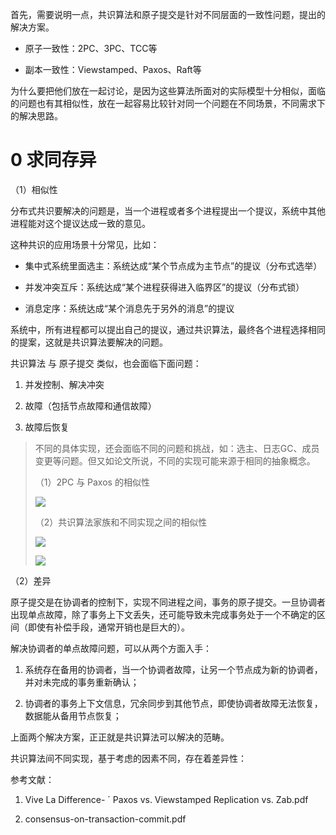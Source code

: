 首先，需要说明一点，共识算法和原子提交是针对不同层面的一致性问题，提出的解决方案。

- 原子一致性：2PC、3PC、TCC等

- 副本一致性：Viewstamped、Paxos、Raft等

为什么要把他们放在一起讨论，是因为这些算法所面对的实际模型十分相似，面临的问题也有其相似性，放在一起容易比较针对同一个问题在不同场景，不同需求下的解决思路。

# 

# 0 求同存异

（1）相似性

分布式共识要解决的问题是，当一个进程或者多个进程提出一个提议，系统中其他进程能对这个提议达成一致的意见。

这种共识的应用场景十分常见，比如：

- 集中式系统里面选主：系统达成“某个节点成为主节点”的提议（分布式选举）

- 并发冲突互斥：系统达成“某个进程获得进入临界区”的提议（分布式锁）

- 消息定序：系统达成“某个消息先于另外的消息”的提议

系统中，所有进程都可以提出自己的提议，通过共识算法，最终各个进程选择相同的提案，这就是共识算法要解决的问题。

共识算法 与 原子提交 类似，也会面临下面问题：

1. 并发控制、解决冲突

2. 故障（包括节点故障和通信故障）

3. 故障后恢复

> 不同的具体实现，还会面临不同的问题和挑战，如：选主、日志GC、成员变更等问题。但又如论文所说，不同的实现可能来源于相同的抽象概念。
> 
> （1）2PC 与 Paxos 的相似性
> 
> ![](/Users/panyongfeng/Documents/basic_framework/wiki/大数据系统/分布式系统/一致性问题/pics/1552315888.png)
> 
> （2）共识算法家族和不同实现之间的相似性
> 
> ![](/Users/panyongfeng/Documents/basic_framework/wiki/大数据系统/分布式系统/一致性问题/pics/1552354991.png)
> 
> ![](/Users/panyongfeng/Documents/basic_framework/wiki/大数据系统/分布式系统/一致性问题/pics/1552457850.png)



（2）差异

原子提交是在协调者的控制下，实现不同进程之间，事务的原子提交。一旦协调者出现单点故障，除了事务上下文丢失，还可能导致未完成事务处于一个不确定的区间（即使有补偿手段，通常开销也是巨大的）。

解决协调者的单点故障问题，可以从两个方面入手：

1. 系统存在备用的协调者，当一个协调者故障，让另一个节点成为新的协调者，并对未完成的事务重新确认；

2. 协调者的事务上下文信息，冗余同步到其他节点，即使协调者故障无法恢复，数据能从备用节点恢复；

上面两个解决方案，正正就是共识算法可以解决的范畴。

共识算法间不同实现，基于考虑的因素不同，存在着差异性：



参考文献：

1. Vive La Difference- ´ Paxos vs. Viewstamped Replication vs. Zab.pdf

2. consensus-on-transaction-commit.pdf
